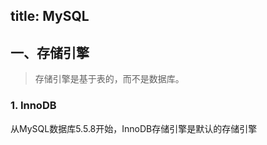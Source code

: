 title: MySQL
---

## 一、存储引擎

> 存储引擎是基于表的，而不是数据库。

### 1. InnoDB

从MySQL数据库5.5.8开始，InnoDB存储引擎是默认的存储引擎